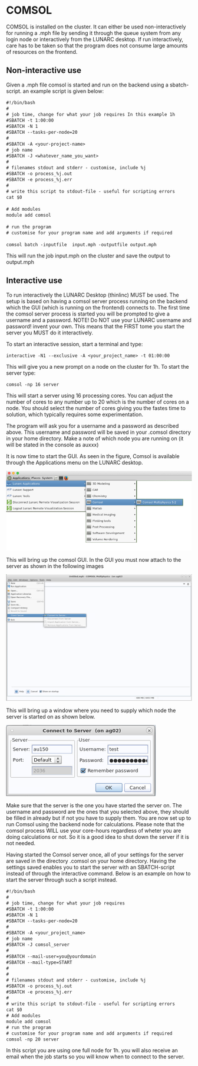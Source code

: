 # COMSOL

COMSOL is installed on the cluster. It can either be used non-interactively for running a .mph file by sending it through the queue system from any login node or interactively from the LUNARC desktop. If run interactively, care has to be taken so that the program does not consume large amounts of resources on the frontend.

## Non-interactive use

Given a .mph file comsol is started and run on the backend using a sbatch-script.
an example script is given below:

    #!/bin/bash
    #
    # job time, change for what your job requires In this example 1h 
    #SBATCH -t 1:00:00
    #SBATCH -N 1
    #SBATCH --tasks-per-node=20
    #
    #SBATCH -A <your-project-name>
    # job name
    #SBATCH -J <whatever_name_you_want>
    #
    # filenames stdout and stderr - customise, include %j
    #SBATCH -o process_%j.out
    #SBATCH -e process_%j.err
    #
    # write this script to stdout-file - useful for scripting errors
    cat $0

    # Add modules
    module add comsol

    # run the program 
    # customise for your program name and add arguments if required
    
    comsol batch -inputfile  input.mph -outputfile output.mph 

This will run the job input.mph on the cluster and save the output to output.mph

## Interactive use

To run interactively the LUNARC Desktop (thinlinc) MUST be used. 
The setup is based on having a comsol server process running on the backend which the GUI (which is running on the frontend) connects to.
The first time the comsol server process is started you will be prompted to give a username and a password. NOTE! Do NOT use your LUNARC username and password! invent your own.
This means that the FIRST tome you start the server you MUST do it interactively.

To start an interactive session, start a terminal and type:

    interactive -N1 --exclusive -A <your_project_name> -t 01:00:00

This will give you a new prompt on a node on the cluster for 1h.
To start the server type:

    comsol -np 16 server

This will start a server using 16 processing cores. You can adjust the number of cores to any number up to 20 which is the number of cores on a node.  You should select the number of cores giving you the fastes time to solution, which typically requires some experimentation.

The program will ask you for a username and a password as described above. This username and password will be saved in your .comsol directory in your home directory.
Make a note of which node you are running on (it will be stated in the console as auxxx)

It is now time to start the GUI. As seen in the figure, Comsol is available through the Applications menu on the LUNARC desktop.

![Start Comsol](images/start_comsol.png "Start COMSOL")  

This will bring up the comsol GUI. In the GUI you must now attach to the server as shown in the following images

![Connect to server](images/connect_to_server.png "Connect to COMSOL server")  

This will bring up a window where you need to supply which node the server is started on as shown below.

![Which node](images/which_node.png "Select node")  

Make sure that the server is the one you have started the server on. The username and password are the ones that you selected above, they should be filled in already but if not you have to supply them.
You are now set up to run Comsol using the backend node for calculations. Please note that the comsol process WILL use your core-hours regardless of wheter you are doing calculations or not. So it is a good idea to shut down the server if it is not needed.

Having started the Comsol server once, all of your settings for the server are saved in the directory .comsol on your home directory. Having the settings saved enables you to start the server with an SBATCH-script instead of through the interactive command.
Below is an example on how to start the server through such a script instead.

    #!/bin/bash
    #
    # job time, change for what your job requires   
    #SBATCH -t 1:00:00
    #SBATCH -N 1
    #SBATCH --tasks-per-node=20
    #
    #SBATCH -A <your_project_name>  
    # job name
    #SBATCH -J comsol_server
    #
    #SBATCH --mail-user=you@yourdomain
    #SBATCH --mail-type=START
    #
    #
    # filenames stdout and stderr - customise, include %j
    #SBATCH -o process_%j.out
    #SBATCH -e process_%j.err
    #
    # write this script to stdout-file - useful for scripting errors
    cat $0
    # Add modules
    module add comsol
    # run the program 
    # customise for your program name and add arguments if required 
    comsol -np 20 server

In this script you are using one full node for 1h. you will also receive an email when the job starts so you will know when to connect to the server. 